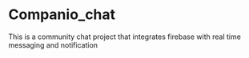 # Companio_chat
This is a community chat project that integrates firebase with real time messaging and notification

